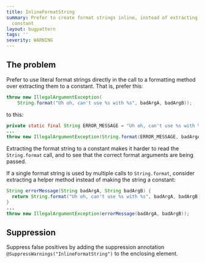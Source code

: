 ```yaml
---
title: InlineFormatString
summary: Prefer to create format strings inline, instead of extracting them to a single-use
  constant
layout: bugpattern
tags: ''
severity: WARNING
---
```


<!--
*** AUTO-GENERATED, DO NOT MODIFY ***
To make changes, edit the @BugPattern annotation or the explanation in docs/bugpattern.
-->


## The problem
Prefer to use literal format strings directly in the call to a formatting method
over extracting them to a constant. That is, prefer this:

```java
throw new IllegalArgumentException(
    String.format("Uh oh, can't use %s with %s", badArgA, badArgB));
```

to this:

```java
private static final String ERROR_MESSAGE = "Uh oh, can't use %s with %s";
...
throw new IllegalArgumentException(String.format(ERROR_MESSAGE, badArgA, badArgB));
```

Extracting the format string to a constant makes it harder to read the
`String.format` call, and to see that the correct format arguments are being
passed.

If a single format string is used by multiple calls to `String.format`, consider
extracting a helper method instead of making the string a constant:

```java
String errorMessage(String badArgA, String badArgB) {
  return String.format("Uh oh, can't use %s with %s", badArgA, badArgB);
}
...
throw new IllegalArgumentException(errorMessage(badArgA, badArgB));
```

## Suppression
Suppress false positives by adding the suppression annotation `@SuppressWarnings("InlineFormatString")` to the enclosing element.
